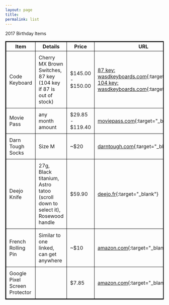 ```yaml
---
layout: page
title:
permalink: list
---
```


<style>
  table{
    border-collapse: collapse;
    border-spacing: 0;
    border:2px solid #000000;
  }
  th{
    border:1px solid #000000;
  }
  td{
    border:1px solid #000000;
    padding: 10px;
  }
</style>

2017 Birthday Items

| Item | Details | Price | URL |
| --- | --- | --- | --- |
| Code Keyboard | Cherry MX Brown Switches, 87 key (104 key if 87 is out of stock) | $145.00 - $150.00 | [87 key: wasdkeyboards.com](http://www.wasdkeyboards.com/index.php/products/code-keyboard/code-87-key-mechanical-keyboard-2148.html){:target="_blank"} [104 key: wasdkeyboards.com](http://www.wasdkeyboards.com/index.php/products/code-keyboard/code-104-key-mechanical-keyboard-2450.html){:target="_blank"} |
| Movie Pass | any month amount|$29.85 - $119.40 | [moviepass.com](https://www.moviepass.com/gifts){:target="_blank"} |
| Darn Tough Socks | Size M | ~$20 | [darntough.com](https://darntough.com/){:target="_blank"} |
| Deejo Knife | 27g, Black titanium, Astro tatoo (scroll down to select it), Rosewood handle | $59.90 | [deejo.fr](https://my.deejo.fr){:target="_blank"} |
| French Rolling Pin | Similar to one linked, can get anywhere | ~$10 | [amazon.com](https://www.amazon.com/Ateco-20175-French-Rolling-20-Inch/dp/B000KESQ1G/ref=sr_1_5?s=kitchen&ie=UTF8&qid=1511496394&sr=1-5&keywords=french+rolling+pin){:target="_blank"} |
| Google Pixel Screen Protector | | $7.85 | [amazon.com](https://www.amazon.com/Protector-BIUZKO-Anti-Scratch-Tempered-Replacement/dp/B01N96YWC7/ref=sr_1_4?s=wireless&ie=UTF8&qid=1502312607&sr=1-4&keywords=google+pixel+screen+protector){:target="_blank"} |
